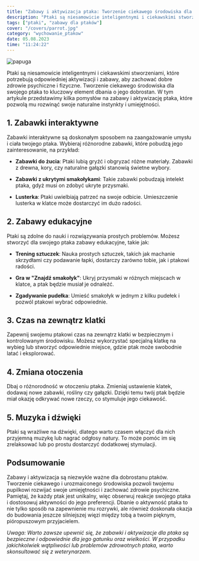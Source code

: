```yaml
---
title: "Zabawy i aktywizacja ptaka: Tworzenie ciekawego środowiska dla twojego pupila"
description: "Ptaki są niesamowicie inteligentnymi i ciekawskimi stworzeniami, które potrzebują odpowiedniej aktywizacji i zabawy, aby zachować dobre zdrowie psychiczne i fizyczne. Tworzenie ciekawego środowiska dla swojego ptaka to kluczowy element dbania o jego dobrostan. W tym artykule przedstawimy kilka pomysłów na zabawy i aktywizację ptaka, które pozwolą mu rozwinąć swoje naturalne instynkty i umiejętności."
tags: ["ptaki", "zabawy dla ptaków"]
cover: "/covers/parrot.jpg"
category: "wychowanie_ptakow"
date: 05.08.2023
time: "11:24:22"
---
```


![papuga](/covers/parrot.jpg)

Ptaki są niesamowicie inteligentnymi i ciekawskimi stworzeniami, które potrzebują odpowiedniej aktywizacji i zabawy, aby zachować dobre zdrowie psychiczne i fizyczne. Tworzenie ciekawego środowiska dla swojego ptaka to kluczowy element dbania o jego dobrostan. W tym artykule przedstawimy kilka pomysłów na zabawy i aktywizację ptaka, które pozwolą mu rozwinąć swoje naturalne instynkty i umiejętności.

## 1. Zabawki interaktywne

Zabawki interaktywne są doskonałym sposobem na zaangażowanie umysłu i ciała twojego ptaka. Wybieraj różnorodne zabawki, które pobudzą jego zainteresowanie, na przykład:

- **Zabawki do żucia**: Ptaki lubią gryźć i obgryzać różne materiały. Zabawki z drewna, kory, czy naturalne gałązki stanowią świetne wybory.

- **Zabawki z ukrytymi smakołykami**: Takie zabawki pobudzają intelekt ptaka, gdyż musi on zdobyć ukryte przysmaki.

- **Lusterka**: Ptaki uwielbiają patrzeć na swoje odbicie. Umieszczenie lusterka w klatce może dostarczyć im dużo radości.

## 2. Zabawy edukacyjne

Ptaki są zdolne do nauki i rozwiązywania prostych problemów. Możesz stworzyć dla swojego ptaka zabawy edukacyjne, takie jak:

- **Trening sztuczek**: Nauka prostych sztuczek, takich jak machanie skrzydłami czy podawanie łapki, dostarczy zarówno tobie, jak i ptakowi radości.

- **Gra w "Znajdź smakołyk"**: Ukryj przysmaki w różnych miejscach w klatce, a ptak będzie musiał je odnaleźć.

- **Zgadywanie pudełka**: Umieść smakołyk w jednym z kilku pudełek i pozwól ptakowi wybrać odpowiednie.

## 3. Czas na zewnątrz klatki

Zapewnij swojemu ptakowi czas na zewnątrz klatki w bezpiecznym i kontrolowanym środowisku. Możesz wykorzystać specjalną klatkę na wybieg lub stworzyć odpowiednie miejsce, gdzie ptak może swobodnie latać i eksplorować.

## 4. Zmiana otoczenia

Dbaj o różnorodność w otoczeniu ptaka. Zmieniaj ustawienie klatek, dodawaj nowe zabawki, rośliny czy gałązki. Dzięki temu twój ptak będzie miał okazję odkrywać nowe rzeczy, co stymuluje jego ciekawość.

## 5. Muzyka i dźwięki

Ptaki są wrażliwe na dźwięki, dlatego warto czasem włączyć dla nich przyjemną muzykę lub nagrać odgłosy natury. To może pomóc im się zrelaksować lub po prostu dostarczyć dodatkowej stymulacji.

## Podsumowanie

Zabawy i aktywizacja są niezwykle ważne dla dobrostanu ptaków. Tworzenie ciekawego i urozmaiconego środowiska pozwoli twojemu pupilkowi rozwijać swoje umiejętności i zachować zdrowie psychiczne. Pamiętaj, że każdy ptak jest unikalny, więc obserwuj reakcje swojego ptaka i dostosowuj aktywności do jego preferencji. Dbanie o aktywność ptaka to nie tylko sposób na zapewnienie mu rozrywki, ale również doskonała okazja do budowania jeszcze silniejszej więzi między tobą a twoim pięknym, pióropuszowym przyjacielem.

_Uwaga: Warto zawsze upewnić się, że zabawki i aktywizacje dla ptaka są bezpieczne i odpowiednie dla jego gatunku oraz wielkości. W przypadku jakichkolwiek wątpliwości lub problemów zdrowotnych ptaka, warto skonsultować się z weterynarzem._
